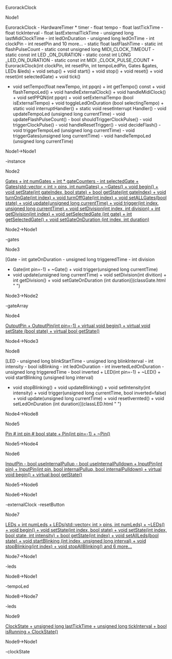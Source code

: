EurorackClock

Node1

EurorackClock - HardwareTimer \* timer - float tempo - float
lastTickTime - float tickInterval - float lastExternalTickTime -
unsigned long lastMidiClockTime - int ledOnDuration - unsigned long
ledOnTime - int clockPin - int resetPin and 10 more\... - static float
lastFlashTime - static int flashPulseCount - static const unsigned long
MIDI\_CLOCK\_TIMEOUT - static const int LED \_ON\_DURATION - static
const int LONG \_LED\_ON\_DURATION - static const int MIDI
\_CLOCK\_PULSE\_COUNT + EurorackClock(int clockPin, int resetPin, int
tempoLedPin, Gates &gates, LEDs &leds) + void setup() + void start() +
void stop() + void reset() + void reset(int selectedGate) + void tick()
+ void setTempo(float newTempo, int ppqn) + int getTempo() const + void
flashTempoLed() + void handleExternalClock() + void handleMidiClock() +
void setPPQN(int ppqn) + void setExternalTempo (bool isExternalTempo) +
void toggleLedOnDuration (bool selectingTempo) + static void
interruptHandler() + static void resetInterrupt Handler() - void
updateTempoLed (unsigned long currentTime) - void
updateFlashPulseCount() - bool shouldTriggerClockPulse() - void
triggerClockPulse() - void handleResetTrigger() - void decideFlash() -
void triggerTempoLed (unsigned long currentTime) - void
triggerGates(unsigned long currentTime) - void handleTempoLed (unsigned
long currentTime)

Node1-\>Node1

-instance

Node2

[Gates + int numGates + int \* gateCounters - int selectedGate +
Gates(std::vector \< int \> pins, int numGates) + \~Gates() + void
begin() + void setState(int gateIndex, bool state) + bool getState(int
gateIndex) + void turnOnGate(int index) + void turnOffGate(int index) +
void setALLGates(bool state) + void update(unsigned long currentTime) +
void trigger(int index, unsigned long currentTime) + void
setDivision(int index, int division) + int getDivision(int index) + void
setSelectedGate (int gate) + int getSelectedGate() + void
setGateOnDuration (int index, int duration)](classGates.html " ")

Node2-\>Node1

-gates

Node3

[Gate - int gateOnDuration - unsigned long triggeredTime - int division
+ Gate(int pin=-1) + \~Gate() + void trigger(unsigned long currentTime)
+ void update(unsigned long currentTime) + void setDivision(int
divition) + int getDivision() + void setGateOnDuration (int
duration)](classGate.html " ")

Node3-\>Node2

-gateArray

Node4

[OutputPin + OutputPin(int pin=-1) + virtual void begin() + virtual void
setState (bool state) + virtual bool
getState()](classOutputPin.html " ")

Node4-\>Node3

Node8

[LED - unsigned long blinkStartTime - unsigned long blinkInterval - int
intensity - bool isBlinking - int ledOnDuration - int
invertedLedOnDuration - unsigned long triggeredTime - bool inverted +
LED(int pin=-1) + \~LED() + void startBlinking (unsigned long interval)
+ void stopBlinking() + void updateBlinking() + void setIntensity(int
intensity) + void trigger(unsigned long currentTime, bool
inverted=false) + void update(unsigned long currentTime) + void
resetIvernted() + void setLedOnDuration (int
duration)](classLED.html " ")

Node4-\>Node8

Node5

[Pin \# int pin \# bool state + Pin(int pin=-1) +
\~Pin()](classPin.html " ")

Node5-\>Node4

Node6

[InputPin - bool useInternalPullup - bool useInternalPulldown +
InputPin(int pin) + InputPin(int pin, bool internalPullup, bool
internalPulldown) + virtual void begin() + virtual bool
getState()](classInputPin.html " ")

Node5-\>Node6

Node6-\>Node1

-externalClock -resetButton

Node7

[LEDs + int numLeds + LEDs(std::vector\< int \> pins, int numLeds) +
\~LEDs() + void begin() + void setState(int index, bool state) + void
setState(int index, bool state, int intensity) + bool getState(int
index) + void setAllLeds(bool state) + void startBlinking (int index,
unsigned long interval) + void stopBlinking(int index) + void
stopAllBlinking() and 6 more\...](classLEDs.html " ")

Node7-\>Node1

-leds

Node8-\>Node1

-tempoLed

Node8-\>Node7

-leds

Node9

[ClockState + unsigned long lastTickTime + unsigned long tickInterval +
bool isRunning + ClockState()](structClockState.html " ")

Node9-\>Node1

-clockState
